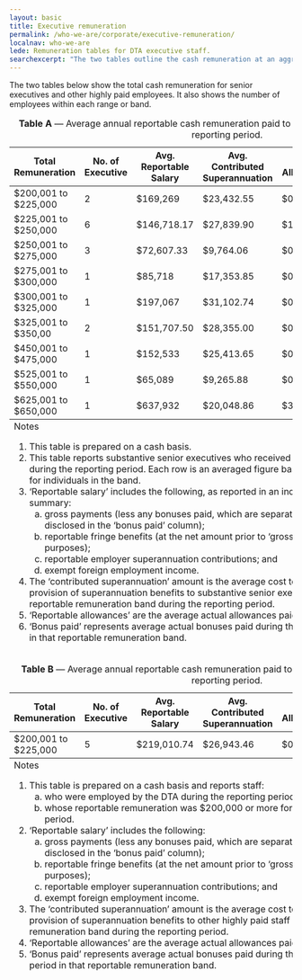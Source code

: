 ```yaml
---
layout: basic
title: Executive remuneration
permalink: /who-we-are/corporate/executive-remuneration/
localnav: who-we-are
lede: Remuneration tables for DTA executive staff.
searchexcerpt: "The two tables outline the cash remuneration at an aggregate level, within dollar ranges (or bands) for substantive senior executives and highly paid individuals, and show the numbers of employees within each band."
---
```


The two tables below show the total cash remuneration for senior executives and other highly paid employees. It also shows the number of employees within each range or band.

<div class="horizontal-scroll-table-container">
  <table class="content-table" summary="Table A shows the average annual reportable cash remuneration paid to substantive executives during the reporting period.">
    <caption><strong>Table A</strong> &mdash; Average annual reportable cash remuneration paid to substantive executives during the reporting period.</caption>
    <thead>
      <tr>
        <th scope="col">Total Remuneration</th>
        <th scope="col">No. of Executive</th>
        <th scope="col">Avg. Reportable Salary</th>
        <th scope="col">Avg. Contributed Superannuation</th>
        <th scope="col">Avg. Allowances</th>
        <th scope="col">Avg. Bonus Paid</th>
        <th scope="col">Avg. Total Remuneration</th>
      </tr>
    </thead>
    <tbody>
      <tr>
        <td>$200,001 to $225,000</td>
        <td>2</td>
        <td>$169,269</td>
        <td>$23,432.55</td>
        <td>$0</td>
        <td>$0</td>
        <td>$192,701.55</td>
      </tr>
      <tr>
        <td>$225,001 to $250,000</td>
        <td>6</td>
        <td>$146,718.17</td>
        <td>$27,839.90</td>
        <td>$16,380</td>
        <td>$0</td>
        <td>$190,938.07</td>
      </tr>
      <tr>
        <td>$250,001 to $275,000</td>
        <td>3</td>
        <td>$72,607.33</td>
        <td>$9,764.06</td>
        <td>$0</td>
        <td>$0</td>
        <td>$82,371.39</td>
      </tr>
      <tr>
        <td>$275,001 to $300,000</td>
        <td>1</td>
        <td>$85,718</td>
        <td>$17,353.85</td>
        <td>$0</td>
        <td>$0</td>
        <td>$103,071.85</td>
      </tr>
      <tr>
        <td>$300,001 to $325,000</td>
        <td>1</td>
        <td>$197,067</td>
        <td>$31,102.74</td>
        <td>$0</td>
        <td>$0</td>
        <td>$228,169.74</td>
      </tr>
      <tr>
        <td>$325,001 to $350,00</td>
        <td>2</td>
        <td>$151,707.50</td>
        <td>$28,355.00</td>
        <td>$0</td>
        <td>$0</td>
        <td>$180,062.50</td>
      </tr>
      <tr>
        <td>$450,001 to $475,000</td>
        <td>1</td>
        <td>$152,533</td>
        <td>$25,413.65</td>
        <td>$0</td>
        <td>$0</td>
        <td>$177,946.65</td>
      </tr>
      <tr>
        <td>$525,001 to $550,000</td>
        <td>1</td>
        <td>$65,089</td>
        <td>$9,265.88</td>
        <td>$0</td>
        <td>$0</td>
        <td>$74,354.88</td>
      </tr>
      <tr>
        <td>$625,001 to $650,000</td>
        <td>1</td>
        <td>$637,932</td>
        <td>$20,048.86</td>
        <td>$34,389.68</td>
        <td>$0</td>
        <td>$692,370.54</td>
      </tr>
    </tbody>
    <tfoot>
      <tr>
        <td colspan="6">Notes
          <ol>
            <li>This table is prepared on a cash basis.</li>
            <li>This table reports substantive senior executives who received remuneration during the reporting period. Each row is an averaged figure based on headcount for individuals in the band.</li>
            <li>‘Reportable salary’ includes the following, as reported in an individual’s payment summary:
              <ol type='a'>
                <li>gross payments (less any bonuses paid, which are separated out and disclosed in the ‘bonus paid’ column);</li>
                <li>reportable fringe benefits (at the net amount prior to ‘grossing up’ for tax purposes);</li>
                <li>reportable employer superannuation contributions; and</li>
                <li>exempt foreign employment income.</li>
              </ol>
            </li>
            <li>The ‘contributed superannuation’ amount is the average cost to the DTA for the provision of superannuation benefits to substantive senior executives in that reportable remuneration band during the reporting period.</li>
            <li>‘Reportable allowances’ are the average actual allowances paid.</li>
            <li>‘Bonus paid’ represents average actual bonuses paid during the reporting period in that reportable remuneration band.</li>
          </ol>
        </td>
      </tr>
    </tfoot>
  </table>
</div>



<div class="horizontal-scroll-table-container">
  <table class="content-table" summary="Table B shows the average annual reportable cash remuneration paid to other highly paid staff during the reporting period.">
    <caption><strong>Table B</strong> &mdash; Average annual reportable cash remuneration paid to other highly paid staff during the reporting period.</caption>
    <thead>
      <tr>
        <th scope="col">Total Remuneration</th>
        <th scope="col">No. of Executive</th>
        <th scope="col">Avg. Reportable Salary</th>
        <th scope="col">Avg. Contributed Superannuation</th>
        <th scope="col">Avg. Allowances</th>
        <th scope="col">Avg. Bonus Paid</th>
        <th scope="col">Avg. Total Remuneration</th>
      </tr>
    </thead>
    <tbody>
      <tr>
        <td>$200,001 to $225,000</td>
        <td>5</td>
        <td>$219,010.74</td>
        <td>$26,943.46</td>
        <td>$0</td>
        <td>$0</td>
        <td>$245,954.20</td>
      </tr>
    </tbody>
    <tfoot>
      <tr>
        <td colspan="6">Notes
          <ol>
            <li>This table is prepared on a cash basis and reports staff:
              <ol type='a'>
                <li>who were employed by the DTA during the reporting period; and</li>
                <li>whose reportable remuneration was $200,000 or more for the reporting period.</li>
              </ol>
            </li>
            <li>‘Reportable salary’ includes the following:
              <ol type='a'>
                <li>gross payments (less any bonuses paid, which are separated out and disclosed in the ‘bonus paid’ column);</li>
                <li>reportable fringe benefits (at the net amount prior to ‘grossing up’ for tax purposes);</li>
                <li>reportable employer superannuation contributions; and</li>
                <li>exempt foreign employment income.</li>
              </ol>
            </li>
            <li>The ‘contributed superannuation’ amount is the average cost to the DTA for the provision of superannuation benefits to other highly paid staff in that reportable remuneration band during the reporting period.</li>
            <li>‘Reportable allowances’ are the average actual allowances paid.</li>
            <li>‘Bonus paid’ represents average actual bonuses paid during the reporting period in that reportable remuneration band.</li>
          </ol>
        </td>
      </tr>
    </tfoot>
  </table>
</div>
